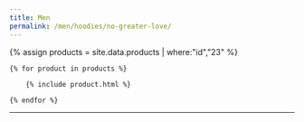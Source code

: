 ```yaml
---
title: Men
permalink: /men/hoodies/no-greater-love/
---
```


<div>
    {% assign products = site.data.products | where:"id","23" %}

    {% for product in products %}

        {% include product.html %}

    {% endfor %}

</div>

***
